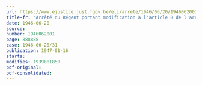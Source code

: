 ```yaml
---
url: https://www.ejustice.just.fgov.be/eli/arrete/1946/06/20/1946062001/justel
title-fr: "Arrêté du Régent portant modification à l'article 8 de l'arrêté royal du 18 août 1939, réglant l'organisation des examens médicaux par le Service de Santé administratif en lieu et place des commissions provinciales des pensions"
date: 1946-06-20
source:
number: 1946062001
page: 888888
case: 1946-06-20/31
publication: 1947-01-16
starts:
modifies: 1939081850
pdf-original:
pdf-consolidated:
---
```


